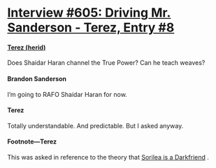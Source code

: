 # [Interview #605: Driving Mr. Sanderson - Terez, Entry #8](https://www.theoryland.com/intvmain.php?i=605#8)

#### [Terez (herid)](http://www.dragonmount.com/forums/topic/58772-jordancon/page__view__findpost__p__1815197)

Does Shaidar Haran channel the True Power? Can he teach weaves?

#### Brandon Sanderson

I’m going to RAFO Shaidar Haran for now.

#### Terez

Totally understandable. And predictable. But I asked anyway.

#### Footnote—Terez

This was asked in reference to the theory that
[Sorilea is a Darkfriend](http://terez27.blogspot.com/2010/08/sorilea-is-darkfriend.html)
.

